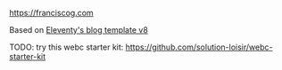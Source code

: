 https://franciscog.com

Based on [Eleventy's blog template v8](https://github.com/11ty/eleventy-base-blog/tree/v8.0.0)


TODO: try this webc starter kit: https://github.com/solution-loisir/webc-starter-kit